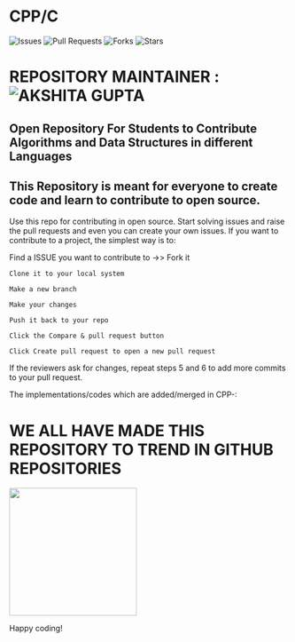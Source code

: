 # CPP/C


![Issues](https://img.shields.io/github/issues/akshitagit/CPP)
![Pull Requests](https://img.shields.io/github/issues-pr/akshitagit/CPP)
![Forks](https://img.shields.io/github/forks/akshitagit/CPP)
![Stars](https://img.shields.io/github/stars/akshitagit/CPP)

# REPOSITORY MAINTAINER : ![AKSHITA GUPTA](https://github.com/akshitagupta15june) 

## Open Repository For Students to Contribute Algorithms and Data Structures in different Languages

## This Repository is meant for everyone to create code and learn to contribute to open source.



Use this repo for contributing in open source.
Start solving issues and raise the pull requests and even you can create your own issues.
If you want to contribute to a project, the simplest way is to:

Find a ISSUE you want to contribute to ->> Fork it

    Clone it to your local system

    Make a new branch

    Make your changes

    Push it back to your repo

    Click the Compare & pull request button

    Click Create pull request to open a new pull request

If the reviewers ask for changes, repeat steps 5 and 6 to add more commits to your pull request.

The implementations/codes which are added/merged in CPP-:

# WE ALL HAVE MADE THIS REPOSITORY TO TREND IN GITHUB REPOSITORIES


<img src="https://github.com/akshitagit/CPP/blob/master/trend.jpeg" width="230px">



Happy coding!

